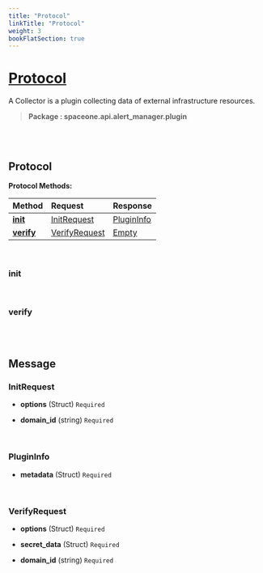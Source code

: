```yaml
---
title: "Protocol"
linkTitle: "Protocol"
weight: 3
bookFlatSection: true
---
```

# [Protocol](#Protocol)
A Collector is a plugin collecting data of external infrastructure resources.


>  **Package : spaceone.api.alert_manager.plugin**

<br>
<br>

## Protocol





**Protocol Methods:**


| Method | Request | Response |
| :----- | :-------- | :-------- |
| [**init**](./Protocol#init) | [InitRequest](Protocol#initrequest) | [PluginInfo](Protocol#plugininfo) |
| [**verify**](./Protocol#verify) | [VerifyRequest](Protocol#verifyrequest) | [Empty](Protocol#empty) |



    
<br>

### init










    
<br>

### verify










    


<br>
<br>

## Message



### InitRequest
* **options** (Struct)   `Required` 

    
* **domain_id** (string)   `Required` 

    <br>

### PluginInfo
* **metadata** (Struct)   `Required` 

    <br>

### VerifyRequest
* **options** (Struct)   `Required` 

    
* **secret_data** (Struct)   `Required` 

    
* **domain_id** (string)   `Required` 

    <br>
